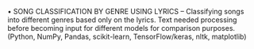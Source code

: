 •	SONG CLASSIFICATION BY GENRE USING LYRICS – Classifying songs into different genres based only on the lyrics. 
Text needed processing before becoming input for different models for comparison purposes. 
(Python, NumPy, Pandas, scikit-learn, TensorFlow/keras, nltk, matplotlib) 
